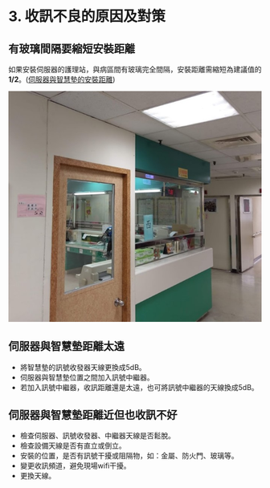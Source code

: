 # 3. 收訊不良的原因及對策

## 有玻璃間隔要縮短安裝距離

如果安裝伺服器的護理站，與病區間有玻璃完全間隔，安裝距離需縮短為建議值的**1/2**。\([伺服器與智慧墊的安裝距離](https://billy0727.gitbook.io/guideline/~/edit/drafts/-LVGNiMc0LLwhUULwlYP/zhi-ju)\)

![](../.gitbook/assets/bo-li-zu-ge.jpg)



## 伺服器與智慧墊距離太遠

* 將智慧墊的訊號收發器天線更換成5dB。
* 伺服器與智慧墊位置之間加入訊號中繼器。
* 若加入訊號中繼器，收訊距離還是太遠，也可將訊號中繼器的天線換成5dB。

## 伺服器與智慧墊距離近但也收訊不好

* 檢查伺服器、訊號收發器、中繼器天線是否鬆脫。
* 檢查設備天線是否有直立或倒立。
* 安裝的位置，是否有訊號干擾或阻隔物，如：金屬、防火門、玻璃等。
* 變更收訊頻道，避免現場wifi干擾。
* 更換天線。

